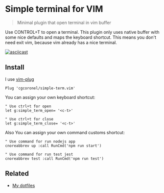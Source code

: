 # Simple terminal for VIM

> Minimal plugin that open terminal in vim buffer

Use CONTROL+T to open a terminal. This plugin only uses native buffer with some nice defaults and maps the keyboard shortcut. This means you don't need exit vim, because vim already has a nice terminal.

[![asciicast](https://asciinema.org/a/c9Y2mbgcgef2PXhsWQIa4mlFX.svg)](https://asciinema.org/a/c9Y2mbgcgef2PXhsWQIa4mlFX)

<script id="asciicast-c9Y2mbgcgef2PXhsWQIa4mlFX" src="https://asciinema.org/a/c9Y2mbgcgef2PXhsWQIa4mlFX.js" async></script>

## Install

I use [vim-plug](https://github.com/junegunn/vim-plug)

```vim
Plug 'cgcoronel/simple-term.vim'
```

You can assign your own keyboard shortcut:

```vim
" Use ctrl+t for open
let g:simple_term_open= '<c-t>'
```

```vim
" Use ctrl+t for close 
let g:simple_term_close= '<c-t>'
```

Also You can assign your own command customs shortcut:

```vim
" Use command for run nodejs app 
cnoreabbrev up :call RunCmd('npm run start') 
```

```vim
" Use command for run test jest 
cnoreabbrev test :call RunCmd('npm run test') 
```

## Related

* [My dotfiles](https://github.com/cgcoronel/vim-setup)
